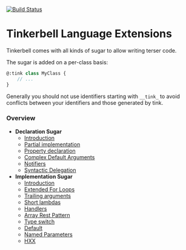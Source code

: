 [![Build Status](https://travis-ci.org/haxetink/tink_lang.svg?branch=master)](https://travis-ci.org/haxetink/tink_lang)

# Tinkerbell Language Extensions

Tinkerbell comes with all kinds of sugar to allow writing terser code.

The sugar is added on a per-class basis:

```haxe
@:tink class MyClass {
	// ...
}
```

<!-- That means that you can use `tink_lang` granularly. Also, to get rid of sugar in some context, you can prefix it with `@:diet`. This works at class level, field level and expression level. -->

Generally you should not use identifiers starting with `__tink_` to avoid conflicts between your identifiers and those generated by tink.

### Overview


- **Declaration Sugar**
  - [Introduction](declaration-sugar/introduction.md)
  - [Partial implementation](declaration-sugar/partial-implementation.md)
  - [Property declaration](declaration-sugar/property-declaration.md)
  - [Complex Default Arguments](declaration-sugar/complex-default-arguments.md)
  - [Notifiers](declaration-sugar/notifiers.md)
  - [Syntactic Delegation](declaration-sugar/syntactic-delegation.md)
- **Implementation Sugar**
  - [Introduction](implementation-sugar/introduction.md)
  - [Extended For Loops](implementation-sugar/extended-for-loops.md)
  - [Trailing arguments](implementation-sugar/trailing-arguments.md)
  - [Short lambdas](implementation-sugar/short-lambdas.md)
  - [Handlers](implementation-sugar/handlers.md)
  - [Array Rest Pattern](implementation-sugar/array-rest-pattern.md)
  - [Type switch](implementation-sugar/type-switch.md)
  - [Default](implementation-sugar/default.md)
  - [Named Parameters](implementation-sugar/named-parameters.md)
  - [HXX](implementation-sugar/hxx.md)





